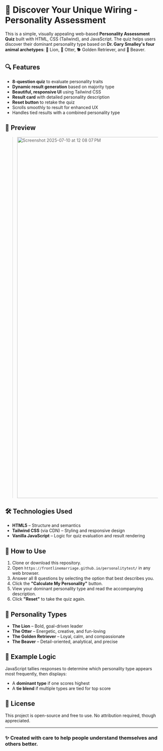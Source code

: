 # 🧠 Discover Your Unique Wiring - Personality Assessment

This is a simple, visually appealing web-based **Personality Assessment Quiz** built with HTML, CSS (Tailwind), and JavaScript. The quiz helps users discover their dominant personality type based on **Dr. Gary Smalley's four animal archetypes**: 🦁 Lion, 🦦 Otter, 🐕 Golden Retriever, and 🦫 Beaver.

## 🔍 Features

- **8-question quiz** to evaluate personality traits
- **Dynamic result generation** based on majority type
- **Beautiful, responsive UI** using Tailwind CSS
- **Result card** with detailed personality description
- **Reset button** to retake the quiz
- Scrolls smoothly to result for enhanced UX
- Handles tied results with a combined personality type

## 📸 Preview

> <img width="1555" height="1187" alt="Screenshot 2025-07-10 at 12 08 07 PM" src="https://github.com/user-attachments/assets/ad0827c9-4730-40ef-801c-065ab605141d" />


## 🛠️ Technologies Used

- **HTML5** – Structure and semantics
- **Tailwind CSS** (via CDN) – Styling and responsive design
- **Vanilla JavaScript** – Logic for quiz evaluation and result rendering

## 🚀 How to Use

1. Clone or download this repository.
2. Open `https://frontlinemarriage.github.io/personalitytest/` in any web browser.
3. Answer all 8 questions by selecting the option that best describes you.
4. Click the **"Calculate My Personality"** button.
5. View your dominant personality type and read the accompanying description.
6. Click **"Reset"** to take the quiz again.


## 🧬 Personality Types

- **The Lion** – Bold, goal-driven leader
- **The Otter** – Energetic, creative, and fun-loving
- **The Golden Retriever** – Loyal, calm, and compassionate
- **The Beaver** – Detail-oriented, analytical, and precise

## 🧪 Example Logic

JavaScript tallies responses to determine which personality type appears most frequently, then displays:
- A **dominant type** if one scores highest
- A **tie blend** if multiple types are tied for top score

## 📄 License

This project is open-source and free to use. No attribution required, though appreciated.

---

### ✨ Created with care to help people understand themselves and others better.
